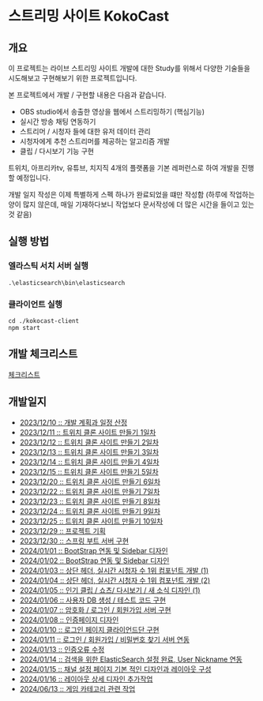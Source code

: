 # 스트리밍 사이트 KokoCast
<!-- 꼬치 모양 로고 같은거 제목에 넣자 -->

<!-- 빌드 상태 뱃지 좀 더 조사해보고 제목에 넣어보기 -->
## 개요

이 프로젝트는 라이브 스트리밍 사이트 개발에 대한 Study를 위해서 다양한 기술들을 시도해보고 구현해보기 위한 프로젝트입니다.

본 프로젝트에서 개발 / 구현할 내용은 다음과 같습니다.

- OBS studio에서 송출한 영상을 웹에서 스트리밍하기 (핵심기능)
- 실시간 방송 채팅 연동하기
- 스트리머 / 시청자 들에 대한 유저 데이터 관리
- 시청자에게 추천 스트리머를 제공하는 알고리즘 개발
- 클립 / 다시보기 기능 구현

트위치, 아프리카tv, 유튜브, 치지직 4개의 플랫폼을 기본 레퍼런스로 하여 개발을 진행할 예정입니다.

<!-- 사용 기술 스택도 기재 해줘야함 (아직 정해지지 않음) -->

개발 일지 작성은 이제 특별하게 스펙 하나가 완료되었을 떄만 작성함
(하루에 작업하는 양이 많지 않은데, 매일 기재하다보니 작업보다 문서작성에 더 많은 시간을 들이고 있는 것 같음)

## 실행 방법

### 엘라스틱 서치 서버 실행
```shell
.\elasticsearch\bin\elasticsearch
```

### 클라이언트 실행
```shell
cd ./kokocast-client
npm start
```



## 개발 체크리스트

[체크리스트](./study/plan/checklist.md)

## 개발일지

- [2023/12/10 :: 개발 계획과 일정 산정](./study/plan/231210.md)
- [2023/12/11 :: 트위치 클론 사이트 만들기 1일차](./study/plan/231211.md)
- [2023/12/12 :: 트위치 클론 사이트 만들기 2일차](./study/plan/231212.md)
- [2023/12/13 :: 트위치 클론 사이트 만들기 3일차](./study/plan/231213.md)
- [2023/12/14 :: 트위치 클론 사이트 만들기 4일차](./study/plan/231214.md)
- [2023/12/15 :: 트위치 클론 사이트 만들기 5일차](./study/plan/231215.md)
- [2023/12/20 :: 트위치 클론 사이트 만들기 6일차](./study/plan/231220.md)
- [2023/12/22 :: 트위치 클론 사이트 만들기 7일차](./study/plan/231222.md)
- [2023/12/23 :: 트위치 클론 사이트 만들기 8일차](./study/plan/231223.md)
- [2023/12/24 :: 트위치 클론 사이트 만들기 9일차](./study/plan/231224.md)
- [2023/12/25 :: 트위치 클론 사이트 만들기 10일차](./study/plan/231225.md)
- [2023/12/29 :: 프로젝트 기획](./study/plan/231229.md)
- [2023/12/30 :: 스프링 부트 서버 구현](./study/plan/231230.md)
- [2024/01/01 :: BootStrap 연동 및 Sidebar 디자인](./study/plan/240101.md)
- [2024/01/02 :: BootStrap 연동 및 Sidebar 디자인](./study/plan/240102.md)
- [2024/01/03 :: 상단 헤더, 실시간 시청자 수 1위 컴포넌트 개발 (1)](./study/plan/240103.md)
- [2024/01/04 :: 상단 헤더, 실시간 시청자 수 1위 컴포넌트 개발 (2)](./study/plan/240104.md)
- [2024/01/05 :: 인기 클립 / 쇼츠/ 다시보기 / 새 소식 디자인 (1)](./study/plan/240105.md)
- [2024/01/06 :: 사용자 DB 생성 / 테스트 코드 구현](./study/plan/240106.md)
- [2024/01/07 :: 암호화 / 로그인 / 회원가입 서버 구현](./study/plan/240107.md)
- [2024/01/08 :: 인증페이지 디자인](./study/plan/240108.md)
- [2024/01/10 :: 로그인 페이지 클라이언드단 구현](./study/plan/markdown/2401/240110.md)
- [2024/01/11 :: 로그인 / 회원가입 / 비밀번호 찾기 서버 연동](./study/plan/markdown/2401/240111.md)
- [2024/01/13 :: 인증오류 수정](./study/plan/markdown/2401/240113.md)
- [2024/01/14 :: 검색을 위한 ElasticSearch 설정 완료, User Nickname 연동](./study/plan/markdown/2401/240114.md)
- [2024/01/15 :: 채널 설정 페이지 기본 적인 디자인과 레이아웃 구성](./study/plan/markdown/2401/240115.md)
- [2024/01/16 :: 레이아웃 상세 디자인 추가작업](./study/plan/markdown/2401/240116.md)
- [2024/06/13 :: 게임 카테고리 관련 작업](./study/plan/markdown/2406/240613.md)


